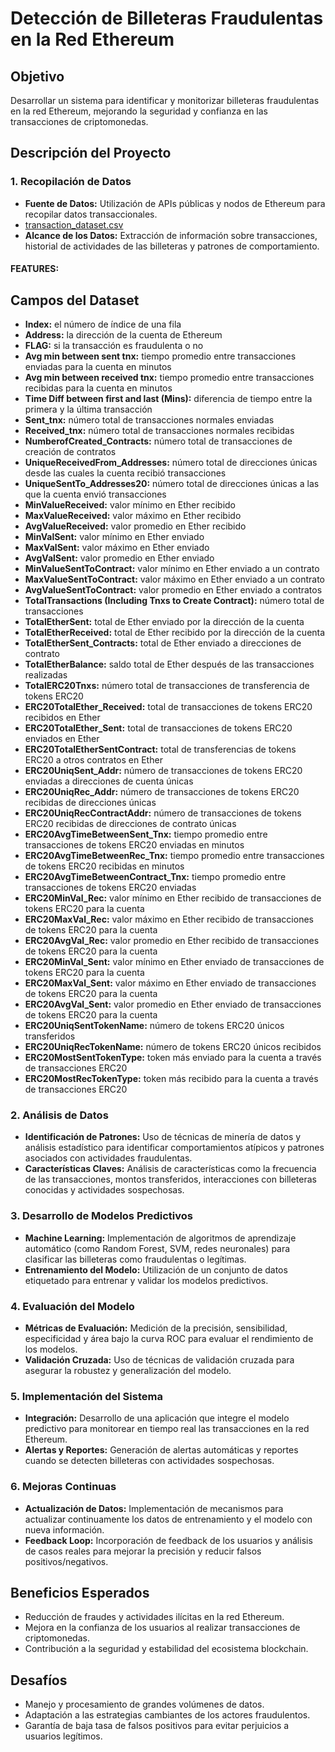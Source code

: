 # Detección de Billeteras Fraudulentas en la Red Ethereum

## Objetivo

Desarrollar un sistema para identificar y monitorizar billeteras fraudulentas en la red Ethereum, mejorando la seguridad y confianza en las transacciones de criptomonedas.

## Descripción del Proyecto

### 1. Recopilación de Datos
- **Fuente de Datos:** Utilización de APIs públicas y nodos de Ethereum para recopilar datos transaccionales.
- [transaction_dataset.csv](https://www.kaggle.com/datasets/vagifa/ethereum-frauddetection-dataset/data)
- **Alcance de los Datos:** Extracción de información sobre transacciones, historial de actividades de las billeteras y patrones de comportamiento.
#### FEATURES:

## Campos del Dataset

* **Index:** el número de índice de una fila  
* **Address:** la dirección de la cuenta de Ethereum  
* **FLAG:** si la transacción es fraudulenta o no  
* **Avg min between sent tnx:** tiempo promedio entre transacciones enviadas para la cuenta en minutos  
* **Avg min between received tnx:** tiempo promedio entre transacciones recibidas para la cuenta en minutos  
* **Time Diff between first and last (Mins):** diferencia de tiempo entre la primera y la última transacción  
* **Sent_tnx:** número total de transacciones normales enviadas  
* **Received_tnx:** número total de transacciones normales recibidas  
* **NumberofCreated_Contracts:** número total de transacciones de creación de contratos  
* **UniqueReceivedFrom_Addresses:** número total de direcciones únicas desde las cuales la cuenta recibió transacciones  
* **UniqueSentTo_Addresses20:** número total de direcciones únicas a las que la cuenta envió transacciones  
* **MinValueReceived:** valor mínimo en Ether recibido  
* **MaxValueReceived:** valor máximo en Ether recibido  
* **AvgValueReceived:** valor promedio en Ether recibido  
* **MinValSent:** valor mínimo en Ether enviado  
* **MaxValSent:** valor máximo en Ether enviado  
* **AvgValSent:** valor promedio en Ether enviado  
* **MinValueSentToContract:** valor mínimo en Ether enviado a un contrato  
* **MaxValueSentToContract:** valor máximo en Ether enviado a un contrato  
* **AvgValueSentToContract:** valor promedio en Ether enviado a contratos  
* **TotalTransactions (Including Tnxs to Create Contract):** número total de transacciones  
* **TotalEtherSent:** total de Ether enviado por la dirección de la cuenta  
* **TotalEtherReceived:** total de Ether recibido por la dirección de la cuenta  
* **TotalEtherSent_Contracts:** total de Ether enviado a direcciones de contrato  
* **TotalEtherBalance:** saldo total de Ether después de las transacciones realizadas  
* **TotalERC20Tnxs:** número total de transacciones de transferencia de tokens ERC20  
* **ERC20TotalEther_Received:** total de transacciones de tokens ERC20 recibidos en Ether  
* **ERC20TotalEther_Sent:** total de transacciones de tokens ERC20 enviados en Ether  
* **ERC20TotalEtherSentContract:** total de transferencias de tokens ERC20 a otros contratos en Ether  
* **ERC20UniqSent_Addr:** número de transacciones de tokens ERC20 enviadas a direcciones de cuenta únicas  
* **ERC20UniqRec_Addr:** número de transacciones de tokens ERC20 recibidas de direcciones únicas  
* **ERC20UniqRecContractAddr:** número de transacciones de tokens ERC20 recibidas de direcciones de contrato únicas  
* **ERC20AvgTimeBetweenSent_Tnx:** tiempo promedio entre transacciones de tokens ERC20 enviadas en minutos  
* **ERC20AvgTimeBetweenRec_Tnx:** tiempo promedio entre transacciones de tokens ERC20 recibidas en minutos  
* **ERC20AvgTimeBetweenContract_Tnx:** tiempo promedio entre transacciones de tokens ERC20 enviadas  
* **ERC20MinVal_Rec:** valor mínimo en Ether recibido de transacciones de tokens ERC20 para la cuenta  
* **ERC20MaxVal_Rec:** valor máximo en Ether recibido de transacciones de tokens ERC20 para la cuenta  
* **ERC20AvgVal_Rec:** valor promedio en Ether recibido de transacciones de tokens ERC20 para la cuenta  
* **ERC20MinVal_Sent:** valor mínimo en Ether enviado de transacciones de tokens ERC20 para la cuenta  
* **ERC20MaxVal_Sent:** valor máximo en Ether enviado de transacciones de tokens ERC20 para la cuenta  
* **ERC20AvgVal_Sent:** valor promedio en Ether enviado de transacciones de tokens ERC20 para la cuenta  
* **ERC20UniqSentTokenName:** número de tokens ERC20 únicos transferidos  
* **ERC20UniqRecTokenName:** número de tokens ERC20 únicos recibidos  
* **ERC20MostSentTokenType:** token más enviado para la cuenta a través de transacciones ERC20  
* **ERC20MostRecTokenType:** token más recibido para la cuenta a través de transacciones ERC20  

### 2. Análisis de Datos
- **Identificación de Patrones:** Uso de técnicas de minería de datos y análisis estadístico para identificar comportamientos atípicos y patrones asociados con actividades fraudulentas.
- **Características Claves:** Análisis de características como la frecuencia de las transacciones, montos transferidos, interacciones con billeteras conocidas y actividades sospechosas.

### 3. Desarrollo de Modelos Predictivos
- **Machine Learning:** Implementación de algoritmos de aprendizaje automático (como Random Forest, SVM, redes neuronales) para clasificar las billeteras como fraudulentas o legítimas.
- **Entrenamiento del Modelo:** Utilización de un conjunto de datos etiquetado para entrenar y validar los modelos predictivos.

### 4. Evaluación del Modelo
- **Métricas de Evaluación:** Medición de la precisión, sensibilidad, especificidad y área bajo la curva ROC para evaluar el rendimiento de los modelos.
- **Validación Cruzada:** Uso de técnicas de validación cruzada para asegurar la robustez y generalización del modelo.

### 5. Implementación del Sistema
- **Integración:** Desarrollo de una aplicación que integre el modelo predictivo para monitorear en tiempo real las transacciones en la red Ethereum.
- **Alertas y Reportes:** Generación de alertas automáticas y reportes cuando se detecten billeteras con actividades sospechosas.

### 6. Mejoras Continuas
- **Actualización de Datos:** Implementación de mecanismos para actualizar continuamente los datos de entrenamiento y el modelo con nueva información.
- **Feedback Loop:** Incorporación de feedback de los usuarios y análisis de casos reales para mejorar la precisión y reducir falsos positivos/negativos.

## Beneficios Esperados
- Reducción de fraudes y actividades ilícitas en la red Ethereum.
- Mejora en la confianza de los usuarios al realizar transacciones de criptomonedas.
- Contribución a la seguridad y estabilidad del ecosistema blockchain.

## Desafíos
- Manejo y procesamiento de grandes volúmenes de datos.
- Adaptación a las estrategias cambiantes de los actores fraudulentos.
- Garantía de baja tasa de falsos positivos para evitar perjuicios a usuarios legítimos.

